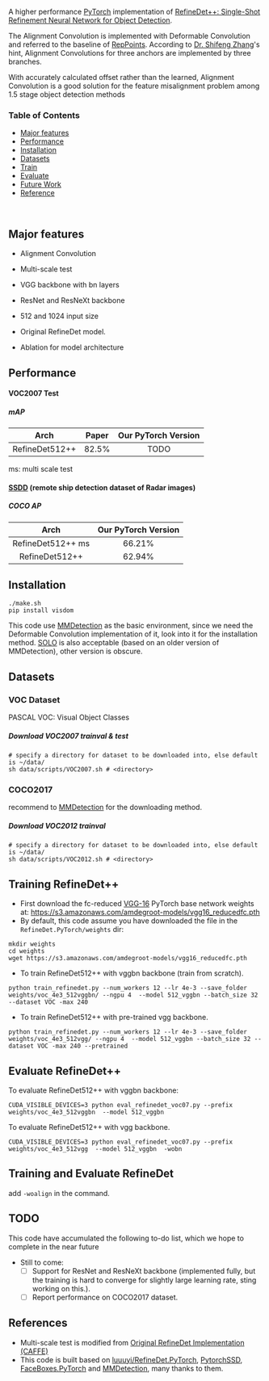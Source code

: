 A higher performance [PyTorch](http://pytorch.org/) implementation of [RefineDet++: Single-Shot Refinement Neural Network for Object Detection](http://www.cbsr.ia.ac.cn/users/sfzhang/files/TCSVT_RefineDet++.pdf ).

The Alignment Convolution is implemented with Deformable Convolution and referred to the baseline of [RepPoints](https://arxiv.org/pdf/1904.11490.pdf). According to [Dr. Shifeng Zhang](https://github.com/sfzhang15)'s hint, Alignment Convolutions for three anchors are implemented by three branches. 

With accurately calculated offset rather than the learned, Alignment Convolution is a good solution for the feature misalignment problem among 1.5 stage object detection methods

### Table of Contents
- <a href='#Majorfeatures'>Major features</a>
- <a href='#performance'>Performance</a>
- <a href='#installation'>Installation</a>
- <a href='#datasets'>Datasets</a>
- <a href='#training-refinedet'>Train</a>
- <a href='#evaluation'>Evaluate</a>
- <a href='#todo'>Future Work</a>
- <a href='#references'>Reference</a>

&nbsp;
&nbsp;
&nbsp;
&nbsp;

## Major features
* Alignment Convolution 

* Multi-scale test

* VGG backbone with bn layers

* ResNet and ResNeXt backbone

* 512 and 1024 input size

* Original RefineDet model.

* Ablation for model architecture

## Performance

#### VOC2007 Test

##### mAP 

| Arch | Paper | Our PyTorch Version |
|:-:|:-:|:-:|
| RefineDet512++ | 82.5% | TODO |

ms: multi scale test

#### [SSDD](https://github.com/HaoIrving/SSDD_coco.git) (remote ship detection dataset of Radar images)

##### COCO AP 

| Arch | Our PyTorch Version |
|:-:|:-:|
| RefineDet512++ ms | 66.21% |
| RefineDet512++ | 62.94% | 

## Installation
```
./make.sh
pip install visdom
```
This code use [MMDetection](https://mmdetection.readthedocs.io/) as the basic environment, since we need the Deformable Convolution implementation of it, look into it for the installation method. [SOLO](https://github.com/WXinlong/SOLO.git) is also acceptable (based on an older version of MMDetection), other version is obscure.

## Datasets
### VOC Dataset
PASCAL VOC: Visual Object Classes

##### Download VOC2007 trainval & test
```Shell
# specify a directory for dataset to be downloaded into, else default is ~/data/
sh data/scripts/VOC2007.sh # <directory>
```
### COCO2017
recommend to [MMDetection](https://github.com/open-mmlab/mmdetection) for the downloading method.

##### Download VOC2012 trainval
```Shell
# specify a directory for dataset to be downloaded into, else default is ~/data/
sh data/scripts/VOC2012.sh # <directory>
```

## Training RefineDet++
- First download the fc-reduced [VGG-16](https://arxiv.org/abs/1409.1556) PyTorch base network weights at:              https://s3.amazonaws.com/amdegroot-models/vgg16_reducedfc.pth
- By default, this code assume you have downloaded the file in the `RefineDet.PyTorch/weights` dir:

```Shell
mkdir weights
cd weights
wget https://s3.amazonaws.com/amdegroot-models/vgg16_reducedfc.pth
```

- To train RefineDet512++ with vggbn backbone (train from scratch).

```Shell
python train_refinedet.py --num_workers 12 --lr 4e-3 --save_folder weights/voc_4e3_512vggbn/ --ngpu 4  --model 512_vggbn --batch_size 32 --dataset VOC -max 240
```
- To train RefineDet512++ with pre-trained vgg backbone.
```
python train_refinedet.py --num_workers 12 --lr 4e-3 --save_folder weights/voc_4e3_512vgg/ --ngpu 4  --model 512_vggbn --batch_size 32 --dataset VOC -max 240 --pretrained
```

## Evaluate RefineDet++
To evaluate RefineDet512++ with vggbn backbone:

```Shell
CUDA_VISIBLE_DEVICES=3 python eval_refinedet_voc07.py --prefix weights/voc_4e3_512vggbn  --model 512_vggbn 
```
To evaluate RefineDet512++ with vgg backbone.
```
CUDA_VISIBLE_DEVICES=3 python eval_refinedet_voc07.py --prefix weights/voc_4e3_512vgg  --model 512_vggbn  -wobn
```
## Training and Evaluate RefineDet
add `-woalign` in the command.

## TODO
This code have accumulated the following to-do list, which we hope to complete in the near future
- Still to come:
  * [ ] Support for ResNet and ResNeXt backbone (implemented fully, but the training is hard to converge for slightly large learning rate, sting working on this.).
  * [ ] Report performance on COCO2017 dataset.

## References
- Multi-scale test is modified from [Original RefineDet Implementation (CAFFE)](https://github.com/sfzhang15/RefineDet)
- This code is built based on [luuuyi/RefineDet.PyTorch](https://github.com/luuuyi/RefineDet.PyTorch), [PytorchSSD](https://github.com/lzx1413/PytorchSSD.git), [FaceBoxes.PyTorch](https://github.com/zisianw/FaceBoxes.PyTorch) and [MMDetection](https://github.com/open-mmlab/mmdetection), many thanks to them.
